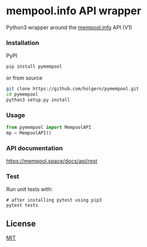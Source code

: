# mempool.info API wrapper

Python3 wrapper around the [mempool.info](https://www.mempool.info) API (V1)

### Installation
PyPI
```bash
pip install pymempool
```
or from source
```bash
git clone https://github.com/holgern/pymempool.git
cd pymempool
python3 setup.py install
```

### Usage

```python
from pymempool import MempoolAPI
mp = MempoolAPI()
```


### API documentation
https://mempool.space/docs/api/rest

### Test

Run unit tests with:

```
# after installing pytest using pip3
pytest tests
```

## License
[MIT](https://choosealicense.com/licenses/mit/)
